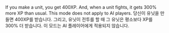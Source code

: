 If you make a unit, you get 400XP. And, when a unit fights, it gets 300% more XP than usual. This mode does not apply to AI players.
당신이 유닛을 만들면 400XP를 받습니다. 그리고, 유닛이 전투를 할 때 그 유닛은 평소보다 XP를 300% 더 받습니다. 이 모드는 AI 플레이어에게 적용되지 않습니다.
